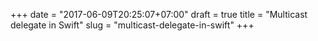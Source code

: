 +++
date = "2017-06-09T20:25:07+07:00"
draft = true
title = "Multicast delegate in Swift"
slug = "multicast-delegate-in-swift"
+++

